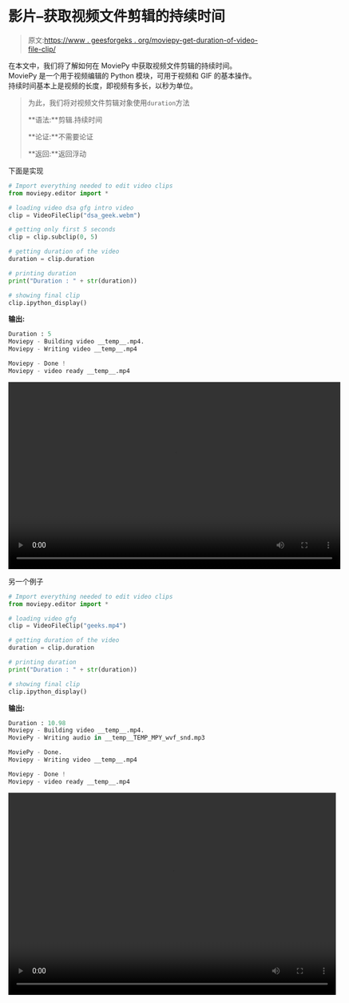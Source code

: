 # 影片–获取视频文件剪辑的持续时间

> 原文:[https://www . geesforgeks . org/moviepy-get-duration-of-video-file-clip/](https://www.geeksforgeeks.org/moviepy-getting-duration-of-video-file-clip/)

在本文中，我们将了解如何在 MoviePy 中获取视频文件剪辑的持续时间。MoviePy 是一个用于视频编辑的 Python 模块，可用于视频和 GIF 的基本操作。持续时间基本上是视频的长度，即视频有多长，以秒为单位。

> 为此，我们将对视频文件剪辑对象使用`duration`方法
> 
> **语法:**剪辑.持续时间
> 
> **论证:**不需要论证
> 
> **返回:**返回浮动

下面是实现

```py
# Import everything needed to edit video clips
from moviepy.editor import *

# loading video dsa gfg intro video
clip = VideoFileClip("dsa_geek.webm")

# getting only first 5 seconds
clip = clip.subclip(0, 5)

# getting duration of the video
duration = clip.duration

# printing duration
print("Duration : " + str(duration))

# showing final clip
clip.ipython_display()
```

**输出:**

```py
Duration : 5
Moviepy - Building video __temp__.mp4.
Moviepy - Writing video __temp__.mp4

Moviepy - Done !
Moviepy - video ready __temp__.mp4
```

<video class="wp-video-shortcode" id="video-460220-1" width="665" height="374" preload="metadata" controls=""><source type="video/mp4" src="https://media.geeksforgeeks.org/wp-content/uploads/20200727005027/132.mp4?_=1">[https://media.geeksforgeeks.org/wp-content/uploads/20200727005027/132.mp4](https://media.geeksforgeeks.org/wp-content/uploads/20200727005027/132.mp4)</video>

另一个例子

```py
# Import everything needed to edit video clips
from moviepy.editor import *

# loading video gfg
clip = VideoFileClip("geeks.mp4")

# getting duration of the video
duration = clip.duration

# printing duration
print("Duration : " + str(duration))

# showing final clip
clip.ipython_display()
```

**输出:**

```py
Duration : 10.98
Moviepy - Building video __temp__.mp4.
MoviePy - Writing audio in __temp__TEMP_MPY_wvf_snd.mp3

MoviePy - Done.
Moviepy - Writing video __temp__.mp4

Moviepy - Done !
Moviepy - video ready __temp__.mp4
```

<video class="wp-video-shortcode" id="video-460220-2" width="656" height="404" preload="metadata" controls=""><source type="video/mp4" src="https://media.geeksforgeeks.org/wp-content/uploads/20200727004916/225.mp4?_=2">[https://media.geeksforgeeks.org/wp-content/uploads/20200727004916/225.mp4](https://media.geeksforgeeks.org/wp-content/uploads/20200727004916/225.mp4)</video>